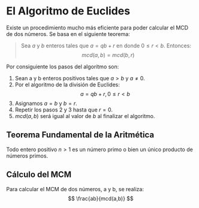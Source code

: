 # El Algoritmo de Euclides

Existe un procedimiento mucho más eficiente para poder calcular el MCD de dos números. Se basa en el siguiente teorema:
> Sea $a$ y $b$ enteros tales que $a=qb+r$ en donde $0\leq r\lt b$. Entonces:
> $$
mcd(a,b)=mcd(b,r)
$$

Por consiguiente los pasos del algoritmo son:
1. Sean a y b enteros positivos tales que $a\gt b$ y $a\ne 0$.
2. Por el algoritmo de la división de Euclides:
$$
a=qb+r, 0\le r\lt b
$$
3. Asignamos $a=b$ y $b=r$.
4. Repetir los pasos 2 y 3 hasta que $r=0$.
5. $mcd(a,b)$ será igual al valor de $b$ al finalizar el algoritmo.

## Teorema Fundamental de la Aritmética
Todo entero positivo $n>1$ es un número primo o bien un único producto de números primos.

## Cálculo del MCM
Para calcular el MCM de dos números, a y b, se realiza:
$$
\frac{ab}{mcd(a,b)}
$$

